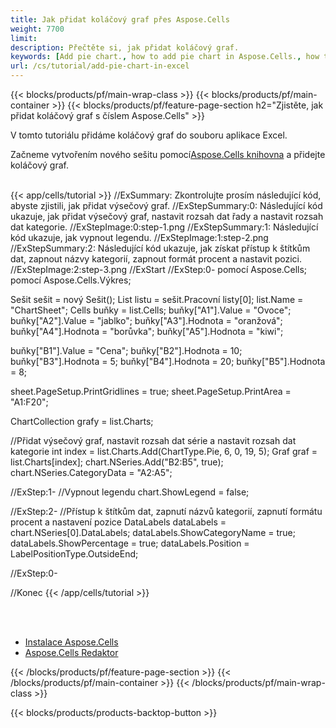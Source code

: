 ```yaml
---
title: Jak přidat koláčový graf přes Aspose.Cells
weight: 7700
limit:
description: Přečtěte si, jak přidat koláčový graf.
keywords: [Add pie chart., how to add pie chart in Aspose.Cells., how to add pie chart using Aspose.Cells]
url: /cs/tutorial/add-pie-chart-in-excel
---
```

{{< blocks/products/pf/main-wrap-class >}}
{{< blocks/products/pf/main-container >}}
{{< blocks/products/pf/feature-page-section h2="Zjistěte, jak přidat koláčový graf s číslem Aspose.Cells" >}}

<p>
V tomto tutoriálu přidáme koláčový graf do souboru aplikace Excel.
</p>

<p>
 Začneme vytvořením nového sešitu pomocí<a href="https://www.nuget.org/packages/Aspose.Cells">Aspose.Cells knihovna</a> a přidejte koláčový graf.
</p>

<br />
{{< app/cells/tutorial >}}
//ExSummary: Zkontrolujte prosím následující kód, abyste zjistili, jak přidat výsečový graf.
//ExStepSummary:0: Následující kód ukazuje, jak přidat výsečový graf, nastavit rozsah dat řady a nastavit rozsah dat kategorie.
//ExStepImage:0:step-1.png
//ExStepSummary:1: Následující kód ukazuje, jak vypnout legendu.
//ExStepImage:1:step-2.png
//ExStepSummary:2: Následující kód ukazuje, jak získat přístup k štítkům dat, zapnout názvy kategorií, zapnout formát procent a nastavit pozici.
//ExStepImage:2:step-3.png
//ExStart
//ExStep:0-
pomocí Aspose.Cells;
pomocí Aspose.Cells.Výkres;

Sešit sešit = nový Sešit();
List listu = sešit.Pracovní listy[0];
list.Name = "ChartSheet";
Cells buňky = list.Cells;
buňky["A1"].Value = "Ovoce";
buňky["A2"].Value = "jablko";
buňky["A3"].Hodnota = "oranžová";
buňky["A4"].Hodnota = "borůvka";
buňky["A5"].Hodnota = "kiwi";

buňky["B1"].Value = "Cena";
buňky["B2"].Hodnota = 10;
buňky["B3"].Hodnota = 5;
buňky["B4"].Hodnota = 20;
buňky["B5"].Hodnota = 8;

sheet.PageSetup.PrintGridlines = true;
sheet.PageSetup.PrintArea = "A1:F20";

ChartCollection grafy = list.Charts;

//Přidat výsečový graf, nastavit rozsah dat série a nastavit rozsah dat kategorie
int index = list.Charts.Add(ChartType.Pie, 6, 0, 19, 5);
Graf graf = list.Charts[index];
chart.NSeries.Add("B2:B5", true);
chart.NSeries.CategoryData = "A2:A5";

//ExStep:1-
//Vypnout legendu
chart.ShowLegend = false;

//ExStep:2-
//Přístup k štítkům dat, zapnutí názvů kategorií, zapnutí formátu procent a nastavení pozice
DataLabels dataLabels = chart.NSeries[0].DataLabels;
dataLabels.ShowCategoryName = true;
dataLabels.ShowPercentage = true;
dataLabels.Position = LabelPositionType.OutsideEnd;

//ExStep:0-

//Konec
{{< /app/cells/tutorial >}}
<br />

<br />
<br />
<div class="code-sample">
    <ul class="link-list">
        <li class="link-item"><a href="https://docs.aspose.com/cells/net/installation/">Instalace Aspose.Cells</a></li>
        <li class="link-item"><a href="https://products.aspose.app/cells/editor/">Aspose.Cells Redaktor</a></li>
    </ul>
</div>

{{< /blocks/products/pf/feature-page-section >}}
{{< /blocks/products/pf/main-container >}}
{{< /blocks/products/pf/main-wrap-class >}}

{{< blocks/products/products-backtop-button >}}